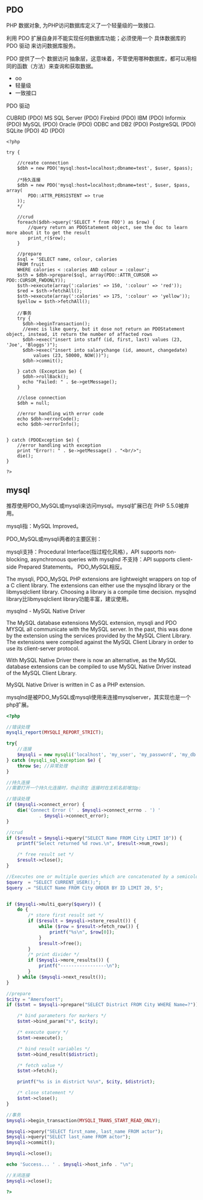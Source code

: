 ## PDO

PHP 数据对象, 为PHP访问数据库定义了一个轻量级的一致接口. 

利用 PDO 扩展自身并不能实现任何数据库功能；必须使用一个 具体数据库的 PDO 驱动 来访问数据库服务。

PDO 提供了一个 数据访问 抽象层，这意味着，不管使用哪种数据库，都可以用相同的函数（方法）来查询和获取数据。

- oo
- 轻量级
- 一致接口

PDO 驱动

CUBRID (PDO)
MS SQL Server (PDO)
Firebird (PDO)
IBM (PDO)
Informix (PDO)
MySQL (PDO)
Oracle (PDO)
ODBC and DB2 (PDO)
PostgreSQL (PDO)
SQLite (PDO)
4D (PDO)

```
<?php

try {

    //create connection
    $dbh = new PDO('mysql:host=localhost;dbname=test', $user, $pass);
    
    /*持久连接
    $dbh = new PDO('mysql:host=localhost;dbname=test', $user, $pass, array(
        PDO::ATTR_PERSISTENT => true
    ));    
    */
    
    //crud    
    foreach($dbh->query('SELECT * from FOO') as $row) {
        //query return an PDOStatement object, see the doc to learn more about it to get the result
        print_r($row);
    }
    
    //prepare
    $sql = 'SELECT name, colour, calories
    FROM fruit
    WHERE calories < :calories AND colour = :colour';
    $sth = $dbh->prepare($sql, array(PDO::ATTR_CURSOR => PDO::CURSOR_FWDONLY));
    $sth->execute(array(':calories' => 150, ':colour' => 'red'));
    $red = $sth->fetchAll();
    $sth->execute(array(':calories' => 175, ':colour' => 'yellow'));
    $yellow = $sth->fetchAll();
    
    //事务
    try {  
      $dbh->beginTransaction();
      //exec is like query, but it dose not return an PDOStatement object, instead, it return the number of affacted rows
      $dbh->exec("insert into staff (id, first, last) values (23, 'Joe', 'Bloggs')");
      $dbh->exec("insert into salarychange (id, amount, changedate) 
          values (23, 50000, NOW())");
      $dbh->commit();
      
    } catch (Exception $e) {
      $dbh->rollBack();
      echo "Failed: " . $e->getMessage();
    }
 
    //close connection
    $dbh = null;
    
    //error handling with error code
    echo $dbh->errorCode();
    echo $dbh->errorInfo();
    
    
} catch (PDOException $e) {
    //error handling with exception
    print "Error!: " . $e->getMessage() . "<br/>";
    die();
}

?>
```

## mysql

推荐使用PDO_MySQL或mysqli来访问mysql。mysql扩展已在 PHP 5.5.0被弃用。

mysqli指：MySQL Improved。

PDO_MySQL或mysqli两者的主要区别：

mysqli支持：Procedural Interface(指过程化风格），API supports non-blocking, asynchronous queries with mysqlnd
不支持：API supports client-side Prepared Statements。
PDO_MySQL相反。

The mysqli, PDO_MySQL PHP extensions are lightweight wrappers on top of a C client library.
The extensions can either use the mysqlnd library or the libmysqlclient library. Choosing a library is a compile time decision.
mysqlnd library比libmysqlclient library功能丰富，建议使用。

mysqlnd -  MySQL Native Driver

The MySQL database extensions MySQL extension, mysqli and PDO MYSQL all communicate with the MySQL server. In the past, this was done by the extension using the services provided by the MySQL Client Library. The extensions were compiled against the MySQL Client Library in order to use its client-server protocol.

With MySQL Native Driver there is now an alternative, as the MySQL database extensions can be compiled to use MySQL Native Driver instead of the MySQL Client Library.

MySQL Native Driver is written in C as a PHP extension.

mysqlnd是被PDO_MySQL或mysqli使用来连接mysqlserver，其实现也是一个php扩展。



```php
<?php

//错误处理
mysqli_report(MYSQLI_REPORT_STRICT); 

try{
    //连接
    $mysqli = new mysqli('localhost', 'my_user', 'my_password', 'my_db');
} catch (mysqli_sql_exception $e) { 
    throw $e; //异常处理
} 

//持久连接
//需要打开一个持久化连接时，你必须在 连接时在主机名前增加p:

//错误处理
if ($mysqli->connect_error) {
    die('Connect Error (' . $mysqli->connect_errno . ') '
            . $mysqli->connect_error);
}

//crud
if ($result = $mysqli->query("SELECT Name FROM City LIMIT 10")) {
    printf("Select returned %d rows.\n", $result->num_rows);

    /* free result set */
    $result->close();
}

//Executes one or multiple queries which are concatenated by a semicolon.
$query  = "SELECT CURRENT_USER();";
$query .= "SELECT Name FROM City ORDER BY ID LIMIT 20, 5";


if ($mysqli->multi_query($query)) {
    do {
        /* store first result set */
        if ($result = $mysqli->store_result()) {
            while ($row = $result->fetch_row()) {
                printf("%s\n", $row[0]);
            }
            $result->free();
        }
        /* print divider */
        if ($mysqli->more_results()) {
            printf("-----------------\n");
        }
    } while ($mysqli->next_result());
}

//prepare
$city = "Amersfoort";
if ($stmt = $mysqli->prepare("SELECT District FROM City WHERE Name=?")) {

    /* bind parameters for markers */
    $stmt->bind_param("s", $city);

    /* execute query */
    $stmt->execute();

    /* bind result variables */
    $stmt->bind_result($district);

    /* fetch value */
    $stmt->fetch();

    printf("%s is in district %s\n", $city, $district);

    /* close statement */
    $stmt->close();
}

//事务
$mysqli->begin_transaction(MYSQLI_TRANS_START_READ_ONLY);

$mysqli->query("SELECT first_name, last_name FROM actor");
$mysqli->query("SELECT last_name FROM actor");
$mysqli->commit();

$mysqli->close();

echo 'Success... ' . $mysqli->host_info . "\n";

//关闭连接
$mysqli->close();

?>

```

